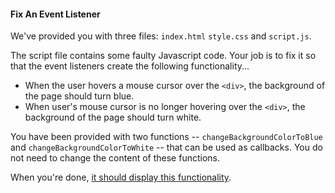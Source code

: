 #### Fix An Event Listener

We've provided you with three files: `index.html` `style.css` and `script.js`.  

The script file contains some faulty Javascript code. Your job is to fix it so that the event listeners create the following functionality...
* When the user hovers a mouse cursor over the `<div>`, the background of the page should turn blue.
* When user's mouse cursor is no longer hovering over the `<div>`, the background of the page should turn white.  

You have been provided with two functions -- `changeBackgroundColorToBlue` and `changeBackgroundColorToWhite` -- that can be used as callbacks. You do not need to change the content of these functions.  

When you're done, [it should display this functionality](http://ga-wdi-exercises.github.io/event-listener-practice/).
